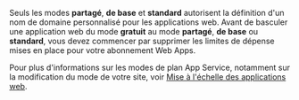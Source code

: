 ﻿Seuls les modes **partagé**, **de base** et **standard** autorisent la définition d'un nom de domaine personnalisé pour les applications web. Avant de basculer une application web du mode **gratuit** au mode **partagé**, **de base** ou **standard**, vous devez commencer par supprimer les limites de dépense mises en place pour votre abonnement Web Apps. 

Pour plus d'informations sur les modes de plan App Service, notamment sur la modification du mode de votre site, voir [Mise à l'échelle des applications web](web-sites-scale.md).

<!--HONumber=49-->